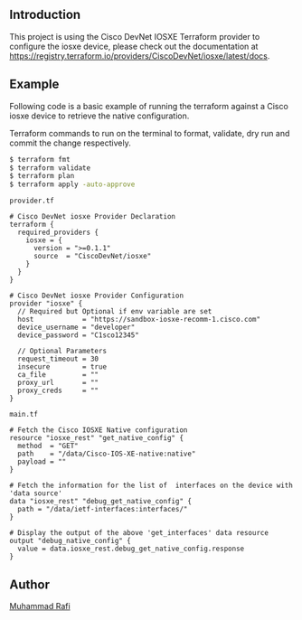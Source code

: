 ## Introduction

This project is using the Cisco DevNet IOSXE Terraform provider to configure the iosxe device, please check out the documentation at https://registry.terraform.io/providers/CiscoDevNet/iosxe/latest/docs.


## Example

Following code is a basic example of running the terraform against a Cisco iosxe device to retrieve the native configuration.

Terraform commands to run on the terminal to format, validate, dry run and commit the change respectively. 

``` bash
$ terraform fmt
$ terraform validate 
$ terraform plan
$ terraform apply -auto-approve
```

`provider.tf`
``` hcl
# Cisco DevNet iosxe Provider Declaration
terraform {
  required_providers {
    iosxe = {
      version = ">=0.1.1"
      source  = "CiscoDevNet/iosxe"
    }
  }
}

# Cisco DevNet iosxe Provider Configuration
provider "iosxe" {
  // Required but Optional if env variable are set
  host            = "https://sandbox-iosxe-recomm-1.cisco.com"
  device_username = "developer"
  device_password = "C1sco12345"

  // Optional Parameters
  request_timeout = 30
  insecure        = true
  ca_file         = ""
  proxy_url       = ""
  proxy_creds     = ""
}
```

`main.tf`
``` hcl
# Fetch the Cisco IOSXE Native configuration
resource "iosxe_rest" "get_native_config" {
  method  = "GET"
  path    = "/data/Cisco-IOS-XE-native:native"
  payload = ""
}

# Fetch the information for the list of  interfaces on the device with 'data source'
data "iosxe_rest" "debug_get_native_config" {
  path = "/data/ietf-interfaces:interfaces/"
}

# Display the output of the above 'get_interfaces' data resource 
output "debug_native_config" {
  value = data.iosxe_rest.debug_get_native_config.response
}
```

## Author 
[Muhammad Rafi](https://www.linkedin.com/in/muhammad-rafi-0a37a248/)